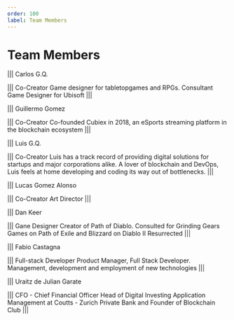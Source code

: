 ```yaml
---
order: 100
label: Team Members
---
```


# Team Members

||| Carlos G.Q.

||| Co-Creator
Game designer for tabletopgames and RPGs. Consultant Game Designer for Ubisoft
|||

||| Guillermo Gomez 

||| Co-Creator
Co-founded Cubiex in 2018, an eSports streaming platform in the blockchain ecosystem
|||


||| Luis G.Q.

||| Co-Creator
Luis has a track record of providing digital solutions for startups and major corporations alike. A lover of blockchain and DevOps, Luis feels at home developing and coding its way out of bottlenecks.
|||

||| Lucas Gomez Alonso

||| Co-Creator
 Art Director
|||


||| Dan Keer

||| Gane Designer 
Creator of Path of Diablo. Consulted for Grinding Gears Games on Path of Exile and Blizzard on Diablo II Resurrected
|||


||| Fabio Castagna 

||| Full-stack Developer
Product Manager, Full Stack Developer. Management, development and employment of new technologies
|||



||| Uraitz de Julian Garate

||| CFO - Chief Financial Officer
Head of Digital Investing Application Management at Coutts - Zurich Private Bank and Founder of Blockchain Club
|||





